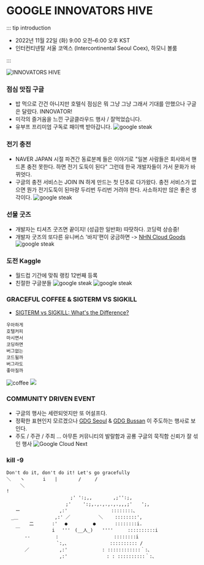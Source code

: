 # GOOGLE INNOVATORS HIVE

::: tip introduction
- 2022년 11월 22일 (화) 9:00 오전–6:00 오후 KST
- 인터컨티넨탈 서울 코엑스 (Intercontinental Seoul Coex), 하모니 볼룸

:::

![INNOVATORS HIVE](https://inthecloud.withgoogle.com/next-22-innovators-hive-korea/static/img/KR_InnovatorsHive_LP_2880x1200.png)

### 점심 맛집 구글
- 밥 먹으로 간건 아니지만 호텔식 점심은 뭐 그냥 그냥 그래서 기대를 안했으나 구글은 달랐다. INNOVATOR!
- 미각의 즐거움을 느낀 구글클라우드 행사 / 잘먹었습니다.
- 유부프 프리미엄 구독로 패이백 받아갑니다.
![google steak](../../../../images/googlecloud/steak.webp)

### 전기 충전
- NAVER JAPAN 시절 파견간 동료분께 들은 이야기로 "일본 사람들은 회사와서 핸드폰 충전 못한다. 하면 전기 도둑이 된다" 그런데 한국 개발자들이 가서 문화가 바뀌엇다.
- 구글의 충전 서비스는 JOIN IN 하게 만드는 첫 단추로 다가왔다. 충전 서비스가 없으면 뭔가 전기도둑이 된마량 두리번 두리번 거려야 한다. 사소하지만 않은 좋은 생각이다.
![google steak](../../../../images/googlecloud/charge.webp)

### 선물 굿즈
- 개발자는 티셔츠 굿즈면 끝이지! (성급한 일반화) 따땃하다. 코딩력 상승중!
- 개발자 굿즈의 또다른 유니버스 '바지'편이 궁금하면 -> [NHN Cloud Goods](http://localhost:8080/logs/tech/nhn-forward/#goods)
![google steak](../../../../images/googlecloud/goods.webp)


### 도전 Kaggle
- 월드컵 기간에 맞춰 랭킹 12번째 등록
- 친절한 구글분들 
![google steak](../../../../images/googlecloud/Kaggle5-logic.webp)
![google steak](../../../../images/googlecloud/Kaggle5.webp)

### GRACEFUL COFFEE & SIGTERM VS SIGKILL
- [SIGTERM vs SIGKILL: What's the Difference?](https://linuxhandbook.com/sigterm-vs-sigkill/)
```
우아하게
호텔커피
마시면서
코딩하면
버그없는
코드될까
버그라도
좋아질까
```
![coffee](../../../../images/googlecloud/coffee.webp)
![](https://img1.daumcdn.net/thumb/R1280x0/?scode=mtistory2&fname=https%3A%2F%2Fblog.kakaocdn.net%2Fdn%2F7es2w%2FbtrFIeL6v4o%2F8jUuEHLckrRpW9mBDc0R91%2Fimg.png)


### COMMUNITY DRIVEN EVENT
- 구글의 행사는 세련되엇지만 또 어설프다.
- 정확한 표현인지 모르겠으나 [GDG Seoul](https://gdg.community.dev/gdg-seoul/) & [GDG Bussan](https://gdg.community.dev/gdg-busan/) 이 주도하는 행사로 보인다.
- 주도 / 주관 / 주최 ... 아무튼 커뮤니티의 발랄함과 공룡 구글의 묵직함 신뢰가 잘 섞인 행사
![Google Cloud Next](../../../../images/googlecloud/lobby.webp)

### kill -9
```
Don't do it, don't do it! Let's go gracefully
＼　　ヽ　　　　i　　|　　　　 /　　　/　
　　　＼　
!
　　　　　　　　　　　　　　;' ':;,,　　　　 ,;'':;,
　　　　　　　　　　　　　;'　　 ':;,.,.,.,.,.,,,;'　　';,
　　ー　　　　　　　　 ,:'　　　　　　　　 　::::::::､
　_＿　　　　　　　　,:' ／ 　 　　　　＼ 　　::::::::',
　　　　　二　　　　:'　 ●　　　　　 ●　 　　 ::::::::i.
　　￣　　　　　　　i　 '''　(__人_)　　'''' 　　 ::::::::::i
　　　　-‐　　　　　 :　 　　　　　　　　　 　::::::::i
　　　　　　　　　　　`:,､ 　　　　　 　 　 :::::::::: /
　　　　／　　　　　　 ,:'　　　　　　　 : ::::::::::::｀:､
　　　　　　　　　　　 ,:'　　　　　　　　 : : ::::::::::｀:､

```